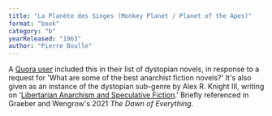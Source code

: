 ```yaml
---
title: "La Planète des Singes (Monkey Planet / Planet of the Apes)"
format: "book"
category: "b"
yearReleased: "1963"
author: "Pierre Boulle"
---
```

 A <a href="http://www.quora.com/What-are-some-of-the-best-anarchist-fiction-novels"> Quora user</a> included this in their list of dystopian novels, in response to a  request for 'What are some of the best anarchist fiction novels?' It's also  given as an instance of the dystopian sub-genre by Alex R. Knight III, writing  on '<a href="http://dailyanarchist.com/2014/03/01/libertarian-anarchism-and-speculative-fiction/">Libertarian  Anarchism and Speculative Fiction</a>.' Briefly referenced in Graeber and Wengrow's 2021 _The Dawn of Everything_.
  
